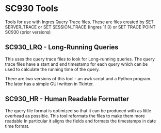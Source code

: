 # SC930 Tools

Tools for use with Ingres Query Trace files. These are files created by
SET SERVER_TRACE or SET SESSION_TRACE (Ingres 11.0) or SET TRACE POINT SC930
(prior versions)

## SC930_LRQ - Long-Running Queries

This uses the query trace files to look for Long-running queries. The query
trace files have a start and end timestamp for each query which can be used
to calculate the running time of the query.

There are two versions of this tool - an awk script and a Python program. The
later has a simple GUI written in Tkinter. 

## SC930_HR - Human Readable Formatter

The query file format is optimized so that it can be produced with as little
overhead as possible. This tool reformats the files to make them more readable
In particular it aligns the fields and formats the timestamps in date time
format.
